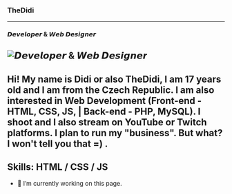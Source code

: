 ### TheDidi
----------------------------------------
#### 𝘿𝙚𝙫𝙚𝙡𝙤𝙥𝙚𝙧 & 𝙒𝙚𝙗 𝘿𝙚𝙨𝙞𝙜𝙣𝙚𝙧
![𝘿𝙚𝙫𝙚𝙡𝙤𝙥𝙚𝙧 & 𝙒𝙚𝙗 𝘿𝙚𝙨𝙞𝙜𝙣𝙚𝙧](https://arturssmirnovs.github.io/github-profile-readme-generator/images/banner.png)
----------------------------------------
Hi! My name is Didi or also TheDidi, I am 17 years old and I am from the Czech Republic. I am also interested in Web Development (Front-end - HTML, CSS, JS, | Back-end - PHP, MySQL). I shoot and I also stream on YouTube or Twitch platforms. I plan to run my "business". But what? I won't tell you that =) .
----------------------------------------
Skills: HTML / CSS / JS
----------------------------------------
- 🔭 I’m currently working on this page. 





